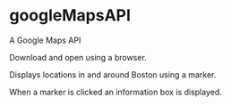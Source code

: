 # googleMapsAPI
A Google Maps API

Download and open using a browser.

Displays locations in and around Boston using a marker.

When a marker is clicked an information box is displayed.
